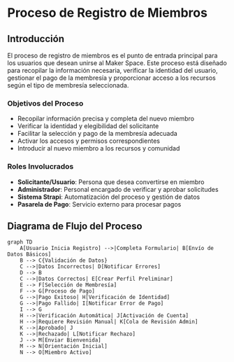 # Proceso de Registro de Miembros

## Introducción

El proceso de registro de miembros es el punto de entrada principal para los usuarios que desean unirse al Maker Space. Este proceso está diseñado para recopilar la información necesaria, verificar la identidad del usuario, gestionar el pago de la membresía y proporcionar acceso a los recursos según el tipo de membresía seleccionada.

### Objetivos del Proceso

- Recopilar información precisa y completa del nuevo miembro
- Verificar la identidad y elegibilidad del solicitante
- Facilitar la selección y pago de la membresía adecuada
- Activar los accesos y permisos correspondientes
- Introducir al nuevo miembro a los recursos y comunidad

### Roles Involucrados

- **Solicitante/Usuario**: Persona que desea convertirse en miembro
- **Administrador**: Personal encargado de verificar y aprobar solicitudes
- **Sistema Strapi**: Automatización del proceso y gestión de datos
- **Pasarela de Pago**: Servicio externo para procesar pagos

## Diagrama de Flujo del Proceso

```mermaid
graph TD
    A[Usuario Inicia Registro] -->|Completa Formulario| B[Envío de Datos Básicos]
    B --> C{Validación de Datos}
    C -->|Datos Incorrectos| D[Notificar Errores]
    D --> B
    C -->|Datos Correctos| E[Crear Perfil Preliminar]
    E --> F[Selección de Membresía]
    F --> G[Proceso de Pago]
    G -->|Pago Exitoso| H[Verificación de Identidad]
    G -->|Pago Fallido| I[Notificar Error de Pago]
    I --> G
    H -->|Verificación Automática| J[Activación de Cuenta]
    H -->|Requiere Revisión Manual| K[Cola de Revisión Admin]
    K -->|Aprobado| J
    K -->|Rechazado| L[Notificar Rechazo]
    J --> M[Enviar Bienvenida]
    M --> N[Orientación Inicial]
    N --> O[Miembro Activo]